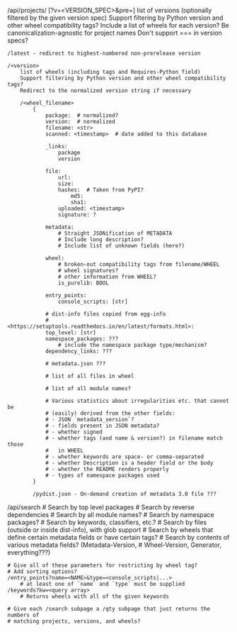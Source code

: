 /api/projects/<project> [?v=<VERSION_SPEC>&pre=<BOOL>]
    list of versions (optionally filtered by the given version spec)
    Support filtering by Python version and other wheel compatibility tags?
    Include a list of wheels for each version?
    Be canonicalization-agnostic for project names
    Don't support === in version specs?

    /latest - redirect to highest-numbered non-prerelease version

    /<version>
        list of wheels (including tags and Requires-Python field)
        Support filtering by Python version and other wheel compatibility tags?
        Redirect to the normalized version string if necessary

        /<wheel_filename>
            {
                package:  # normalized?
                version:  # normalized
                filename: <str>
                scanned: <timestamp>  # date added to this database

                _links:
                    package
                    version

                file:
                    url:
                    size:
                    hashes:  # Taken from PyPI?
                        md5:
                        sha1:
                    uploaded: <timestamp>
                    signature: ?

                metadata:
                    # Straight JSONification of METADATA
                    # Include long description?
                    # Include list of unknown fields (here?)

                wheel:
                    # broken-out compatibility tags from filename/WHEEL
                    # wheel signatures?
                    # other information from WHEEL?
                    is_purelib: BOOL

                entry_points:
                    console_scripts: [str]

                # dist-info files copied from egg-info
                # <https://setuptools.readthedocs.io/en/latest/formats.html>:
                top_level: [str]
                namespace_packages: ???
                    # include the namespace package type/mechanism?
                dependency_links: ???

                # metadata.json ???

                # list of all files in wheel

                # list of all module names?

                # Various statistics about irregularities etc. that cannot be
                # (easily) derived from the other fields:
                # - JSON `metadata_version`?
                # - fields present in JSON metadata?
                # - whether signed
                # - whether tags (and name & version?) in filename match those
                #   in WHEEL
                # - whether keywords are space- or comma-separated
                # - whether Description is a header field or the body
                # - whether the README renders properly
                # - types of namespace packages used
            }

            /pydist.json - On-demand creation of metadata 3.0 file ???


/api/search
    # Search by top level packages
    # Search by reverse dependencies
    # Search by all module names?
    # Search by namespace packages?
    # Search by keywords, classifiers, etc.?
    # Search by files (outside or inside dist-info), with glob support
    # Search by wheels that define certain metadata fields or have certain tags?
    # Search by contents of various metadata fields? (Metadata-Version,
    #    Wheel-Version, Generator, everything???)

    # Give all of these parameters for restricting by wheel tag?
    # Add sorting options?
    /entry_points?name=<NAME>&type=<console_scripts|...>
        # at least one of `name` and `type` must be supplied
    /keywords?kw=<query array>
        # Returns wheels with all of the given keywords

    # Give each /search subpage a /qty subpage that just returns the numbers of
    # matching projects, versions, and wheels?
